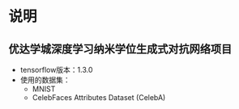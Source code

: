 # 说明
## 优达学城深度学习纳米学位生成式对抗网络项目
* tensorflow版本：1.3.0
* 使用的数据集：
  * MNIST
  * CelebFaces Attributes Dataset (CelebA) 

